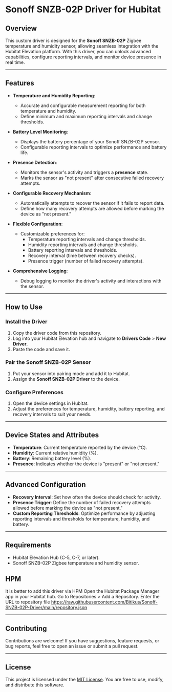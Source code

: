 # Sonoff SNZB-02P Driver for Hubitat

## Overview
This custom driver is designed for the **Sonoff SNZB-02P** Zigbee temperature and humidity sensor, allowing seamless integration with the Hubitat Elevation platform. With this driver, you can unlock advanced capabilities, configure reporting intervals, and monitor device presence in real time.

---

## Features
- **Temperature and Humidity Reporting**:
  - Accurate and configurable measurement reporting for both temperature and humidity.
  - Define minimum and maximum reporting intervals and change thresholds.

- **Battery Level Monitoring**:
  - Displays the battery percentage of your Sonoff SNZB-02P sensor.
  - Configurable reporting intervals to optimize performance and battery life.

- **Presence Detection**:
  - Monitors the sensor's activity and triggers a **presence** state.
  - Marks the sensor as "not present" after consecutive failed recovery attempts.

- **Configurable Recovery Mechanism**:
  - Automatically attempts to recover the sensor if it fails to report data.
  - Define how many recovery attempts are allowed before marking the device as "not present."

- **Flexible Configuration**:
  - Customizable preferences for:
    - Temperature reporting intervals and change thresholds.
    - Humidity reporting intervals and change thresholds.
    - Battery reporting intervals and thresholds.
    - Recovery interval (time between recovery checks).
    - Presence trigger (number of failed recovery attempts).

- **Comprehensive Logging**:
  - Debug logging to monitor the driver's activity and interactions with the sensor.

---

## How to Use

### Install the Driver
1. Copy the driver code from this repository.
2. Log into your Hubitat Elevation hub and navigate to **Drivers Code** > **New Driver**.
3. Paste the code and save it.

### Pair the Sonoff SNZB-02P Sensor
1. Put your sensor into pairing mode and add it to Hubitat.
2. Assign the **Sonoff SNZB-02P Driver** to the device.

### Configure Preferences
1. Open the device settings in Hubitat.
2. Adjust the preferences for temperature, humidity, battery reporting, and recovery intervals to suit your needs.

---

## Device States and Attributes
- **Temperature**: Current temperature reported by the device (°C).
- **Humidity**: Current relative humidity (%).
- **Battery**: Remaining battery level (%).
- **Presence**: Indicates whether the device is "present" or "not present."

---

## Advanced Configuration
- **Recovery Interval**: Set how often the device should check for activity.
- **Presence Trigger**: Define the number of failed recovery attempts allowed before marking the device as "not present."
- **Custom Reporting Thresholds**: Optimize performance by adjusting reporting intervals and thresholds for temperature, humidity, and battery.

---

## Requirements
- Hubitat Elevation Hub (C-5, C-7, or later).
- Sonoff SNZB-02P Zigbee temperature and humidity sensor.

## HPM
It is better to add this driver via HPM
Open the Hubitat Package Manager app in your Hubitat hub.
Go to Repositories > Add a Repository.
Enter the URL to repository file
https://raw.githubusercontent.com/Bitikus/Sonoff-SNZB-02P-Driver/main/repository.json


---

## Contributing
Contributions are welcome! If you have suggestions, feature requests, or bug reports, feel free to open an issue or submit a pull request.

---

## License
This project is licensed under the [MIT License](LICENSE). You are free to use, modify, and distribute this software.
